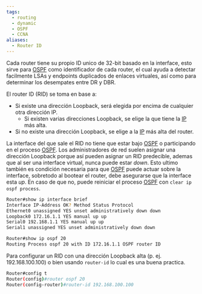 ```yaml
---
tags:
  - routing
  - dynamic
  - OSPF
  - CCNA
aliases:
  - Router ID
---
```


Cada router tiene su propio ID unico de 32-bit basado en la interface, esto sirve para [OSPF](OSPF.md) como identificador de cada router, el cual ayuda a detectar facilmente LSAs y endpoints duplicados de enlaces virtuales, así como para determinar los desempates entre DR y DBR. 

El router ID (RID)  se toma en base a:
- Si existe una dirección Loopback, será elegida por encima de cualquier otra dirección IP.
	- Si existen varias direcciones Loopback, se elige la que tiene la [IP](Project/Networking/CCNA-notas/labs/NetWarriors/IP.md) más alta.
- Si no existe una dirección Loopback, se elige a la [IP](Project/Networking/CCNA-notas/labs/NetWarriors/IP.md) más alta del router.

La interface del que sale el RID no tiene que estar bajo [OSPF](OSPF.md) o participando en el proceso [OSPF](OSPF.md). Los administradores de red suelen asignar una dirección Loopback porque así pueden asignar un RID predecible, ademas que al ser una interface virtual, nunca puede estar _down_. 
Esto ultimo también es condición necesaria para que [OSPF](OSPF.md) puede actuar sobre la interface, sobretodo al bootear el router, debe asegurarse que la interface esta _up_. En caso de que no, puede reiniciar el proceso [OSPF](OSPF.md) con `clear ip ospf process`. 

``` bash
Router#show ip interface brief
Interface IP-Address OK? Method Status Protocol
Ethernet0 unassigned YES unset administratively down down
Loopback0 172.16.1.1 YES manual up up
Serial0 192.168.1.1 YES manual up up
Serial1 unassigned YES unset administratively down down

Router#show ip ospf 20
Routing Process ospf 20 with ID 172.16.1.1 OSPF router ID
```

Para configurar un RID con una dirección Loopback alta (p. ej. 192.168.100.100) o bien usando `router-id` lo cual es una buena practica.

``` bash
Router#config t
Router(config)#router ospf 20
Router(config-router)#router-id 192.168.100.100
```


